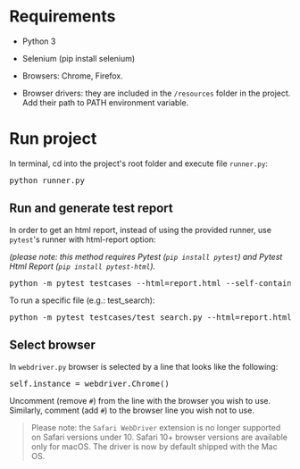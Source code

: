 # Requirements

* Python 3

* Selenium (pip install selenium)

* Browsers: Chrome, Firefox.

* Browser drivers: they are included in the `/resources` folder in the project. Add their path to PATH environment variable.


# Run project

In terminal, cd into the project's root folder and execute file `runner.py`:

<pre>python runner.py</pre>


## Run and generate test report

In order to get an html report, instead of using the provided runner, use `pytest`'s runner with html-report option:

_(please note: this method requires Pytest (`pip install pytest`) and Pytest Html Report (`pip install pytest-html`)._

<pre>python -m pytest testcases --html=report.html --self-contained-html</pre>

To run a specific file (e.g.: test_search):

<pre>python -m pytest testcases/test_search.py --html=report.html --self-contained-html</pre>


## Select browser

In `webdriver.py` browser is selected by a line that looks like the following: 
<pre>self.instance = webdriver.Chrome()</pre>

Uncomment (remove `#`) from the line with the browser you wish to use. Similarly, comment (add `#`) 
to the browser line you wish not to use.

> Please note: the `Safari WebDriver` extension is no longer supported on Safari versions under 10. Safari 10+ browser
>versions are available only for macOS. The driver is now by default shipped with the Mac OS.
